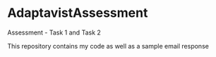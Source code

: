 # AdaptavistAssessment
Assessment - Task 1 and Task 2

This repository contains my code as well as a sample email response
